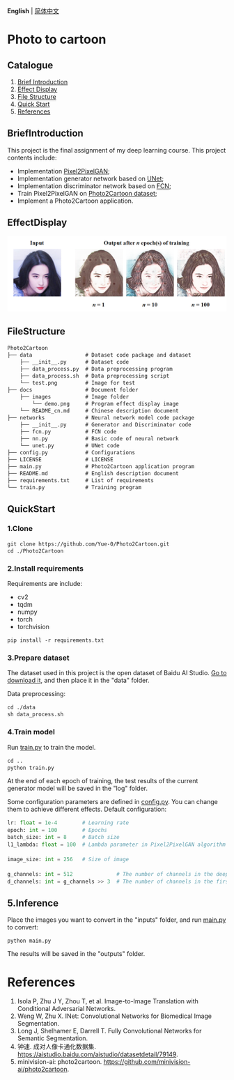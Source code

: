 __English__ | [简体中文](docs/README_cn.md)

# Photo to cartoon

## Catalogue

1. [Brief Introduction](#BriefIntroduction)
2. [Effect Display](#EffectDisplay)
3. [File Structure](#FileStructure)
4. [Quick Start](#QuickStart)
5. [References](#References)

## BriefIntroduction

This project is the final assignment of my deep learning course.
This project contents include:

* Implementation [Pixel2PixelGAN](https://arxiv.org/pdf/1611.07004.pdf);
* Implementation generator network based on [UNet](https://arxiv.org/pdf/1505.04597.pdf);
* Implementation discriminator network based on [FCN](https://arxiv.org/pdf/1411.4038.pdf);
* Train Pixel2PixelGAN on [Photo2Cartoon dataset](https://aistudio.baidu.com/aistudio/datasetdetail/79149);
* Implement a Photo2Cartoon application.

## EffectDisplay

![demo](docs/images/demo.png)

## FileStructure

```
Photo2Cartoon
├── data                 # Dataset code package and dataset
    ├── __init__.py      # Dataset code
    ├── data_process.py  # Data preprocessing program
    ├── data_process.sh  # Data preprocessing script
    └── test.png         # Image for test
├── docs                 # Document folder
    ├── images           # Image folder
        └── demo.png     # Program effect display image
    └── README_cn.md     # Chinese description document
├── networks             # Neural network model code package
    ├── __init__.py      # Generator and Discriminator code
    ├── fcn.py           # FCN code
    ├── nn.py            # Basic code of neural network
    └── unet.py          # UNet code
├── config.py            # Configurations
├── LICENSE              # LICENSE
├── main.py              # Photo2Cartoon application program
├── README.md            # English description document
├── requirements.txt     # List of requirements
└── train.py             # Training program
```

## QuickStart

### 1.Clone

```shell
git clone https://github.com/Yue-0/Photo2Cartoon.git
cd ./Photo2Cartoon
```

### 2.Install requirements

Requirements are include:
* cv2
* tqdm
* numpy
* torch
* torchvision

```shell
pip install -r requirements.txt
```

### 3.Prepare dataset

The dataset used in this project is the open dataset of Baidu AI Studio.
[Go to download it](https://aistudio.baidu.com/aistudio/datasetdetail/79149),
and then place it in the "data" folder.

Data preprocessing:

```shell
cd ./data
sh data_process.sh
```

### 4.Train model

Run [train.py](train.py) to train the model.

```shell
cd ..
python train.py
```

At the end of each epoch of training, the test results of the current
generator model will be saved in the "log" folder.

Some configuration parameters are defined in [config.py](config.py).
You can change them to achieve different effects.
Default configuration:

```python
lr: float = 1e-4        # Learning rate
epoch: int = 100        # Epochs
batch_size: int = 8     # Batch size
l1_lambda: float = 100  # Lambda parameter in Pixel2PixelGAN algorithm

image_size: int = 256   # Size of image

g_channels: int = 512              # The number of channels in the deepest feature map in UNet
d_channels: int = g_channels >> 3  # The number of channels in the first layer feature map in FCN
```

## 5.Inference

Place the images you want to convert in the "inputs" folder,
and run [main.py](main.py) to convert:

```shell
python main.py
```

The results will be saved in the "outputs" folder.

# References

1. Isola P, Zhu J Y, Zhou T, et al. Image-to-Image Translation with Conditional Adversarial Networks.
2. Weng W, Zhu X. INet: Convolutional Networks for Biomedical Image Segmentation.
3. Long J, Shelhamer E, Darrell T. Fully Convolutional Networks for Semantic Segmentation.
4. 钟速. 成对人像卡通化数据集. https://aistudio.baidu.com/aistudio/datasetdetail/79149.
5. minivision-ai: photo2cartoon. https://github.com/minivision-ai/photo2cartoon.
